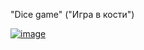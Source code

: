 "Dice game" ("Игра в кости")


<a href='https://postimg.cc/R6VQSrbk' target='_blank'><img src='https://i.postimg.cc/85LybNdz/image.jpg' border='0' alt='image'/></a>

